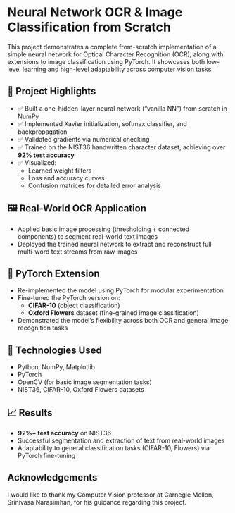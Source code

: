# Neural Network OCR & Image Classification from Scratch

This project demonstrates a complete from-scratch implementation of a simple neural network for Optical Character Recognition (OCR), along with extensions to image classification using PyTorch. It showcases both low-level learning and high-level adaptability across computer vision tasks.

## 📌 Project Highlights

- ✅ Built a one-hidden-layer neural network (“vanilla NN”) from scratch in NumPy
- ✅ Implemented Xavier initialization, softmax classifier, and backpropagation
- ✅ Validated gradients via numerical checking
- ✅ Trained on the NIST36 handwritten character dataset, achieving over **92% test accuracy**
- ✅ Visualized:
  - Learned weight filters
  - Loss and accuracy curves
  - Confusion matrices for detailed error analysis

## 🖼️ Real-World OCR Application

- Applied basic image processing (thresholding + connected components) to segment real-world text images
- Deployed the trained neural network to extract and reconstruct full multi-word text streams from raw images

## 🧠 PyTorch Extension

- Re-implemented the model using PyTorch for modular experimentation
- Fine-tuned the PyTorch version on:
  - **CIFAR-10** (object classification)
  - **Oxford Flowers** dataset (fine-grained image classification)
- Demonstrated the model’s flexibility across both OCR and general image recognition tasks

## 🧪 Technologies Used

- Python, NumPy, Matplotlib
- PyTorch
- OpenCV (for basic image segmentation tasks)
- NIST36, CIFAR-10, Oxford Flowers datasets

## 📈 Results

- **92%+ test accuracy** on NIST36
- Successful segmentation and extraction of text from real-world images
- Adaptability to general classification tasks (CIFAR-10, Flowers) via PyTorch fine-tuning

## Acknowledgements

I would like to thank my Computer Vision professor at Carnegie Mellon, Srinivasa Narasimhan, for his guidance regarding this project. 
